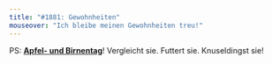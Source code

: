 ```yaml
---
title: "#1881: Gewohnheiten"
mouseover: "Ich bleibe meinen Gewohnheiten treu!"
---
```


PS:
<a href="http://www.fonflatter.de/kalender"><strong>Apfel- und Birnentag</strong></a>! Vergleicht sie. Futtert sie. Knuseldingst sie!

